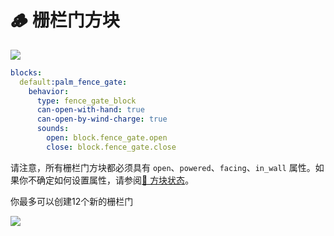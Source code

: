 # 🪵 栅栏门方块

![](https://mo-mi.gitbook.io/xiaomomi-plugins/~gitbook/image?url=https%3A%2F%2F1836335287-files.gitbook.io%2F%7E%2Ffiles%2Fv0%2Fb%2Fgitbook-x-prod.appspot.com%2Fo%2Fspaces%252FOgvQ1fEJPROp7131PPlK%252Fuploads%252FNPmKMLMPGQz3qSBO3W26%252Fimage.png%3Falt%3Dmedia%26token%3Dc6ec1ee0-a6e2-400a-985b-090dc61321dc\&width=768\&dpr=4\&quality=100\&sign=5798db04\&sv=2)

```yaml
blocks:
  default:palm_fence_gate:
    behavior:
      type: fence_gate_block
      can-open-with-hand: true
      can-open-by-wind-charge: true
      sounds:
        open: block.fence_gate.open
        close: block.fence_gate.close
```

请注意，所有栅栏门方块都必须具有 `open`、`powered`、`facing`、`in_wall` 属性。如果你不确定如何设置属性，请参阅[🔣 方块状态](https://mo-mi.gitbook.io/xiaomomi-plugins/craftengine/plugin-wiki/craftengine/add-new-contents/blocks/block-states)。

你最多可以创建12个新的栅栏门

![](https://mo-mi.gitbook.io/xiaomomi-plugins/~gitbook/image?url=https%3A%2F%2F1836335287-files.gitbook.io%2F%7E%2Ffiles%2Fv0%2Fb%2Fgitbook-x-prod.appspot.com%2Fo%2Fspaces%252FOgvQ1fEJPROp7131PPlK%252Fuploads%252FsYt7jqZOLRHRrnUgfhfd%252Fimage.png%3Falt%3Dmedia%26token%3De94e5a24-9d2b-4093-be42-e0d3434c86de\&width=300\&dpr=4\&quality=100\&sign=415da926\&sv=2)
